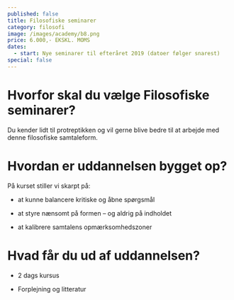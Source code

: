 ```yaml
---
published: false
title: Filosofiske seminarer
category: filosofi
image: /images/academy/b8.png
price: 6.000,- EKSKL. MOMS
dates:
  - start: Nye seminarer til efteråret 2019 (datoer følger snarest) 
special: false
---
```


# Hvorfor skal du vælge Filosofiske seminarer?

Du kender lidt til protreptikken og vil gerne blive bedre til at arbejde med denne filosofiske samtaleform.

# Hvordan er uddannelsen bygget op?

På kurset stiller vi skarpt på:

- at kunne balancere kritiske og åbne spørgsmål

- at styre nænsomt på formen – og aldrig på indholdet

- at kalibrere samtalens opmærksomhedszoner

# Hvad får du ud af uddannelsen?

- 2 dags kursus

- Forplejning og litteratur

